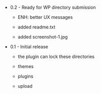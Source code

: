* 0.2 - Ready for WP directory submission

	- ENH: better UX messages

	- added readme.txt
	- added screenshot-1.jpg

* 0.1 - Initial release

    - the plugin can lock these directories

	- themes
	- plugins
	- upload
